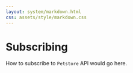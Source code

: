 ```yaml
---
layout: system/markdown.html
css: assets/style/markdown.css
---
```


# Subscribing

How to subscribe to `Petstore` API would go here.
